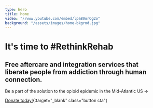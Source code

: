 ```yaml
---
type: hero
title: home
video: "//www.youtube.com/embed/lpa80nrOg2o"
background: "/assets/images/home-bkgrnd.jpg"
---
```


# It's time to <span class="emphasized-header">#RethinkRehab</span>

## Free aftercare and integration services that liberate people from addiction through human connection.

Be a part of the solution to the opioid epidemic in the Mid-Atlantic US &rarr;

[Donate today!](https://seekhealing.kindful.com){:target="_blank" class="button cta"}